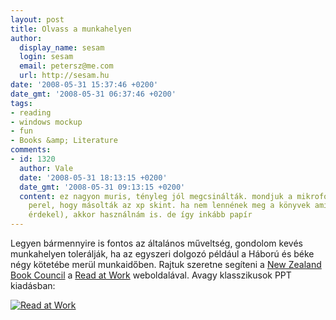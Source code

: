 ```yaml
---
layout: post
title: Olvass a munkahelyen
author:
  display_name: sesam
  login: sesam
  email: petersz@me.com
  url: http://sesam.hu
date: '2008-05-31 15:37:46 +0200'
date_gmt: '2008-05-31 06:37:46 +0200'
tags:
- reading
- windows mockup
- fun
- Books &amp; Literature
comments:
- id: 1320
  author: Vale
  date: '2008-05-31 18:13:15 +0200'
  date_gmt: '2008-05-31 09:13:15 +0200'
  content: ez nagyon muris, tényleg jól megcsinálták. mondjuk a mikrofos mindjárt
    perel, hogy másolták az xp skint. ha nem lennének meg a könyvek amiket ajánl (és
    érdekel), akkor használnám is. de így inkább papír
---
```


Legyen bármennyire is fontos az általános műveltség, gondolom kevés munkahelyen tolerálják, ha az egyszeri dolgozó például a Háború és béke négy kötetébe merül munkaidőben. Rajtuk szeretne segíteni a [New Zealand Book Council](http://www.bookcouncil.org.nz/index.html) a [Read at Work](http://www.readatwork.com) weboldalával. Avagy klasszikusok PPT kiadásban:

[![Read at Work](http://img.skitch.com/20080531-tr95frjisaw9rypu6a41d9bqcm.png)](http://www.readatwork.com)
